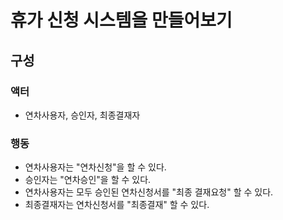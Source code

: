 # 휴가 신청 시스템을 만들어보기

## 구성

### 액터
- 연차사용자, 승인자, 최종결재자

### 행동
- 연차사용자는 "연차신청"을 할 수 있다.
- 승인자는 "연차승인"을 할 수 있다.
- 연차사용자는 모두 승인된 연차신청서를 "최종 결재요청" 할 수 있다.
- 최종결재자는 연차신청서를 "최종결재" 할 수 있다.
